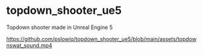 # topdown_shooter_ue5
 Topdown shooter made in Unreal Engine 5

https://github.com/pslowiq/topdown_shooter_ue5/blob/main/assets/topdownswat_sound.mp4
